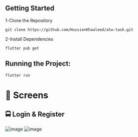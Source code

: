 

## Getting Started


1-Clone the Repository

```
git clone https://github.com/HussienKhaaleed/atw-task.git
```

2-Install Dependencies

```
flutter pub get
```

## Running the Project:

```
flutter run
```

# 📱 Screens

## 🚍 Login & Register 
![image](https://github.com/user-attachments/assets/c2fa436a-6925-42fa-9261-065959e2aa9a)
![image](https://github.com/user-attachments/assets/68eff2ca-f891-4eeb-baf6-3fb509b302c3)
